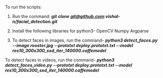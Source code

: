 To run the scripts:

1. Run the command: ***git clone git@github.com:vishal-n/facial_detection.git***
2. Install the following libraries for python3-
OpenCV
Numpy
Argparse

3. To detect faces in images, run the command-
***python3 detect_faces.py --image rooster.jpg --prototxt deploy.prototxt.txt --model res10_300x300_ssd_iter_140000.caffemodel***

To detect faces in videos, run the command-
***python3 detect_faces_video.py --prototxt deploy.prototxt.txt --model res10_300x300_ssd_iter_140000.caffemodel***
